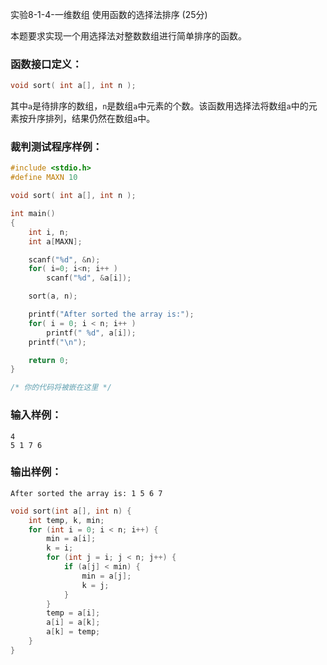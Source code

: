 实验8-1-4-一维数组 使用函数的选择法排序 (25分)

本题要求实现一个用选择法对整数数组进行简单排序的函数。

### 函数接口定义：

```c++
void sort( int a[], int n );
```

其中`a`是待排序的数组，`n`是数组`a`中元素的个数。该函数用选择法将数组`a`中的元素按升序排列，结果仍然在数组`a`中。

### 裁判测试程序样例：

```c++
#include <stdio.h>
#define MAXN 10

void sort( int a[], int n );

int main()
{
    int i, n;
    int a[MAXN];

    scanf("%d", &n);
    for( i=0; i<n; i++ )
        scanf("%d", &a[i]);

    sort(a, n);

    printf("After sorted the array is:");
    for( i = 0; i < n; i++ )
        printf(" %d", a[i]);
    printf("\n");

    return 0;
}

/* 你的代码将被嵌在这里 */
```

### 输入样例：

```in
4
5 1 7 6
```

### 输出样例：

```out
After sorted the array is: 1 5 6 7
```



```c++
void sort(int a[], int n) {
	int temp, k, min;
	for (int i = 0; i < n; i++) {
		min = a[i];
		k = i;
		for (int j = i; j < n; j++) {
			if (a[j] < min) {
				min = a[j];
				k = j;
			}
		}
		temp = a[i];
		a[i] = a[k];
		a[k] = temp;
	}
}
```

